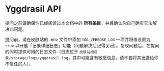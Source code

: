 # Yggdrasil API

提问之前请确保你已经阅读过本文档中的 **所有条目**，并且确认你自己确实无法解决此问题。

提问前，请在皮肤站的 .env 文件中添加 `YGG_VERBOSE_LOG` 一项并将值设置为 `true` 以开启「记录详细日志」功能（问题解决后记得关闭）。复现问题后，在提问的同时提供可用的日志文件（日志位于 `皮肤站根目录/storage/logs/yggdrasil.log`，其中可能含有敏感信息，请不要将其发送给你不信任的人）。
